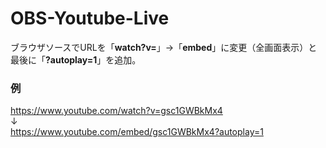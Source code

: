# OBS-Youtube-Live
ブラウザソースでURLを「**watch?v=**」→「**embed**」に変更（全画面表示）と最後に「**?autoplay=1**」を追加。
### 例
https://www.youtube.com/watch?v=gsc1GWBkMx4  
↓  
https://www.youtube.com/embed/gsc1GWBkMx4?autoplay=1

